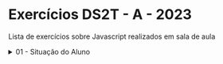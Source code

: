# Exercícios DS2T - A - 2023

Lista de exercícios sobre Javascript realizados em sala de aula 

<details>
    <summary>
        01 - Situação do Aluno
    </summary>

* [Nome aluno1](http://www.nomeAluno1.com.br)
* [Artur Alves](https://github.com/ArturAlvess/aulas-front-end)
* [Bianca Leão](https://github.com/leaobia/aula01pfwe)
* [Julia Soares](https://github.com/Xul14/Aulas-Front-End)

  
</details>
